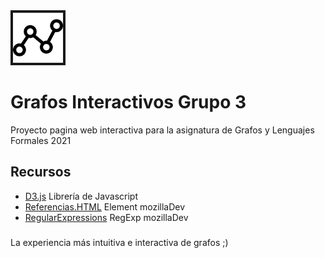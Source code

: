 <img src="./img/graph.svg" height="80" width="80" background="#e8e8e8" border-radius="20%" border="4px solid #e8e8e8" padding="2px">

# Grafos Interactivos Grupo 3
Proyecto pagina web interactiva para la asignatura de Grafos y Lenguajes Formales 2021

## Recursos
* [D3.js](https://github.com/d3/d3) Librería de Javascript
* [Referencias.HTML](https://developer.mozilla.org/es/docs/Web/HTML/Element) Element mozillaDev
* [RegularExpressions](https://developer.mozilla.org/es/docs/Web/JavaScript/Guide/Regular_Expressions) RegExp mozillaDev

###
La experiencia más intuitiva e interactiva de grafos ;)